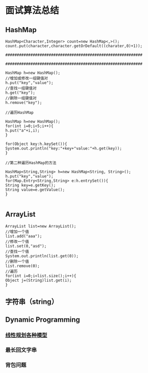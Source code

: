 # 面试算法总结

## HashMap
```
HashMap<Character,Integer> count=new HashMap<,>();
count.put(character,character.getOrDefault((charater,0)+1));

############################################################

############################################################

HashMap h=new HashMap();
//增加或修改一组键值对
h.put("key","value");
//查找一组键值对
h.get("key");
//删除一组键值对
h.remove("key");

//遍历HashMap

HashMap h=new HashMap();
for(int i=0;i<5;i++){
h.put("a"+i,i);
}

for(Object key:h.keySet()){
System.out.println("key:"+key+"value:"+h.get(key));
}

//第二种遍历HashMap的方法

HashMap<String,String> h=new HashMap<String, String>();
h.put("key","value");
for(Map.Entry<String,String> e:h.entrySet()){
String key=e.getKey();
String value=e.getValue();
}


```

## ArrayList
```
ArrayList list=new ArrayList();
//增加一个值
list.add("aaa");
//修改一个值
list.set(0,"asd");
//查找一个值
System.out.println(list.get(0));
//删除一个值
list.remove(0);
//遍历
for(int i=0;i<list.size();i++){
Object j=(String)list.get(i);
}
```





## 字符串（string）

## Dynamic Programming
### [线性规划各种模型](https://blog.csdn.net/u013309870/article/details/75193592?depth_1-utm_source=distribute.pc_relevant.none-task&utm_source=distribute.pc_relevant.none-task)
### 最长回文字串

### 背包问题


